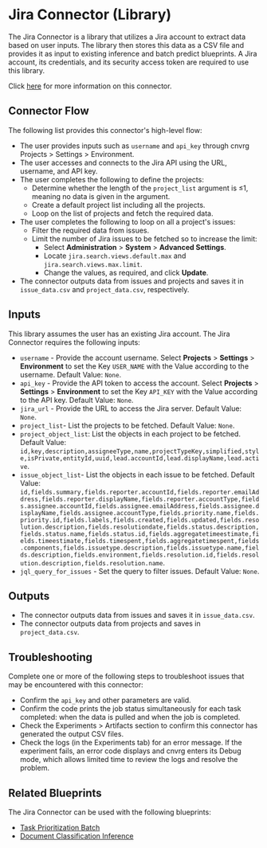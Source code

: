# Jira Connector (Library)
The Jira Connector is a library that utilizes a Jira account to extract data based on user inputs. The library then stores this data as a CSV file and provides it as input to existing inference and batch predict blueprints. A Jira account, its credentials, and its security access token are required to use this library.

Click [here](https://github.com/cnvrg/data-connectors/tree/master/jira_connector) for more information on this connector.

## Connector Flow
The following list provides this connector's high-level flow:
- The user provides inputs such as `username` and  `api_key` through cnvrg Projects > Settings > Environment.
- The user accesses and connects to the Jira API using the URL, username, and API key.
- The user completes the following to define the projects:
  - Determine whether the length of the `project_list` argument is ≤1, meaning no data is given in the argument.
  - Create a default project list including all the projects.
  - Loop on the list of projects and fetch the required data.
- The user completes the following to loop on all a project's issues:
  - Filter the required data from issues.
  - Limit the number of Jira issues to be fetched so to increase the limit:
    - Select **Administration** > **System** > **Advanced Settings**.
    - Locate `jira.search.views.default.max` and `jira.search.views.max.limit`.
    - Change the values, as required, and click **Update**.
- The connector outputs data from issues and projects and saves it in `issue_data.csv` and `project_data.csv`, respectively.

## Inputs
This library assumes the user has an existing Jira account. The Jira Connector requires the following inputs:
- `username` - Provide the account username. Select **Projects** > **Settings** > **Environment** to set the Key `USER_NAME` with the Value according to the username. Default Value: `None`.
- `api_key` - Provide the API token to access the account. Select **Projects** > **Settings** > **Environment** to set the Key `API_KEY` with the Value according to the API key. Default Value: `None`.
- `jira_url` - Provide the URL to access the Jira server. Default Value: `None`.
- `project_list`- List the projects to be fetched. Default Value: `None`.
- `project_object_list`: List the objects in each project to be fetched. Default Value: `id,key,description,assigneeType,name,projectTypeKey,simplified,style,isPrivate,entityId,uuid,lead.accountId,lead.displayName,lead.active`.
- `issue_object_list`- List the objects in each issue to be fetched. Default Value: `id,fields.summary,fields.reporter.accountId,fields.reporter.emailAddress,fields.reporter.displayName,fields.reporter.accountType,fields.assignee.accountId,fields.assignee.emailAddress,fields.assignee.displayName,fields.assignee.accountType,fields.priority.name,fields.priority.id,fields.labels,fields.created,fields.updated,fields.resolution.description,fields.resolutiondate,fields.status.description,fields.status.name,fields.status.id,fields.aggregatetimeestimate,fields.timeestimate,fields.timespent,fields.aggregatetimespent,fields.components,fields.issuetype.description,fields.issuetype.name,fields.description,fields.environment,fields.resolution.id,fields.resolution.description,fields.resolution.name`.
- `jql_query_for_issues` - Set the query to filter issues. Default Value: `None`.

## Outputs
- The connector outputs data from issues and saves it in `issue_data.csv`.
- The connector outputs data from projects and saves in `project_data.csv`.

## Troubleshooting
Complete one or more of the following steps to troubleshoot issues that may be encountered with this connector:
- Confirm the `api_key` and other parameters are valid.
- Confirm the code prints the job status simultaneously for each task completed: when the data is pulled and when the job is completed.
- Check the Experiments > Artifacts section to confirm this connector has generated the output CSV files.
- Check the logs (in the Experiments tab) for an error message. If the experiment fails, an error code displays and cnvrg enters its Debug mode, which allows limited time to review the logs and resolve the problem.

## Related Blueprints
The Jira Connector can be used with the following blueprints:
- [Task Prioritization Batch](https://metacloud.staging-cloud.cnvrg.io/marketplace/blueprints/task-prioritization-batch)
- [Document Classification Inference](https://metacloud.cloud.cnvrg.io/marketplace/blueprints/document-classification)

